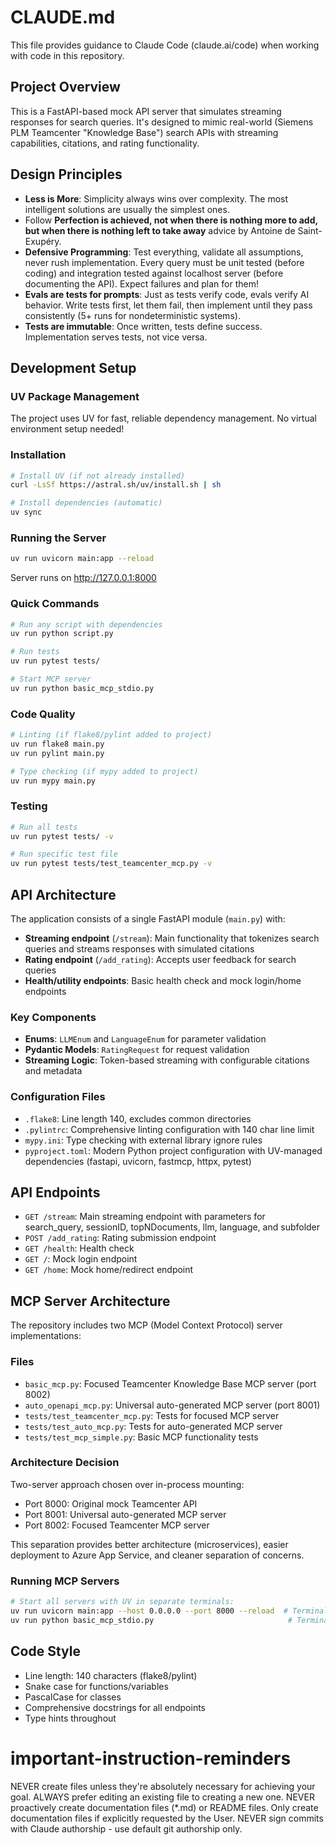 # CLAUDE.md

This file provides guidance to Claude Code (claude.ai/code) when working with code in this repository.

## Project Overview

This is a FastAPI-based mock API server that simulates streaming responses for search queries. It's designed to mimic real-world (Siemens PLM Teamcenter "Knowledge Base") search APIs with streaming capabilities, citations, and rating functionality.

## Design Principles

- **Less is More**: Simplicity always wins over complexity. The most intelligent solutions are usually the simplest ones.
- Follow **Perfection is achieved, not when there is nothing more to add, but when there is nothing left to take away** advice by Antoine de Saint-Exupéry.
- **Defensive Programming**: Test everything, validate all assumptions, never rush implementation. Every query must be unit tested (before coding) and integration tested against localhost server (before documenting the API). Expect failures and plan for them!
- **Evals are tests for prompts**: Just as tests verify code, evals verify AI behavior. Write tests first, let them fail, then implement until they pass consistently (5+ runs for nondeterministic systems).
- **Tests are immutable**: Once written, tests define success. Implementation serves tests, not vice versa.

## Development Setup

### UV Package Management

The project uses UV for fast, reliable dependency management. No virtual environment setup needed!

### Installation

```bash
# Install UV (if not already installed)
curl -LsSf https://astral.sh/uv/install.sh | sh

# Install dependencies (automatic)
uv sync
```

### Running the Server

```bash
uv run uvicorn main:app --reload
```

Server runs on <http://127.0.0.1:8000>

### Quick Commands

```bash
# Run any script with dependencies
uv run python script.py

# Run tests
uv run pytest tests/

# Start MCP server
uv run python basic_mcp_stdio.py
```

### Code Quality

```bash
# Linting (if flake8/pylint added to project)
uv run flake8 main.py
uv run pylint main.py

# Type checking (if mypy added to project)
uv run mypy main.py
```

### Testing

```bash
# Run all tests
uv run pytest tests/ -v

# Run specific test file
uv run pytest tests/test_teamcenter_mcp.py -v
```

## API Architecture

The application consists of a single FastAPI module (`main.py`) with:

- **Streaming endpoint** (`/stream`): Main functionality that tokenizes search queries and streams responses with simulated citations
- **Rating endpoint** (`/add_rating`): Accepts user feedback for search queries
- **Health/utility endpoints**: Basic health check and mock login/home endpoints

### Key Components

- **Enums**: `LLMEnum` and `LanguageEnum` for parameter validation
- **Pydantic Models**: `RatingRequest` for request validation
- **Streaming Logic**: Token-based streaming with configurable citations and metadata

### Configuration Files

- `.flake8`: Line length 140, excludes common directories
- `.pylintrc`: Comprehensive linting configuration with 140 char line limit
- `mypy.ini`: Type checking with external library ignore rules
- `pyproject.toml`: Modern Python project configuration with UV-managed dependencies (fastapi, uvicorn, fastmcp, httpx, pytest)

## API Endpoints

- `GET /stream`: Main streaming endpoint with parameters for search_query, sessionID, topNDocuments, llm, language, and subfolder
- `POST /add_rating`: Rating submission endpoint
- `GET /health`: Health check
- `GET /`: Mock login endpoint  
- `GET /home`: Mock home/redirect endpoint

## MCP Server Architecture

The repository includes two MCP (Model Context Protocol) server implementations:

### Files
- `basic_mcp.py`: Focused Teamcenter Knowledge Base MCP server (port 8002)
- `auto_openapi_mcp.py`: Universal auto-generated MCP server (port 8001)
- `tests/test_teamcenter_mcp.py`: Tests for focused MCP server
- `tests/test_auto_mcp.py`: Tests for auto-generated MCP server
- `tests/test_mcp_simple.py`: Basic MCP functionality tests

### Architecture Decision
Two-server approach chosen over in-process mounting:
- Port 8000: Original mock Teamcenter API
- Port 8001: Universal auto-generated MCP server  
- Port 8002: Focused Teamcenter MCP server

This separation provides better architecture (microservices), easier deployment to Azure App Service, and cleaner separation of concerns.

### Running MCP Servers
```bash
# Start all servers with UV in separate terminals:
uv run uvicorn main:app --host 0.0.0.0 --port 8000 --reload  # Terminal 1
uv run python basic_mcp_stdio.py                              # Terminal 3 (recommended)
```

## Code Style

- Line length: 140 characters (flake8/pylint)
- Snake case for functions/variables
- PascalCase for classes
- Comprehensive docstrings for all endpoints
- Type hints throughout

# important-instruction-reminders
NEVER create files unless they're absolutely necessary for achieving your goal.
ALWAYS prefer editing an existing file to creating a new one.
NEVER proactively create documentation files (*.md) or README files. Only create documentation files if explicitly requested by the User.
NEVER sign commits with Claude authorship - use default git authorship only.
